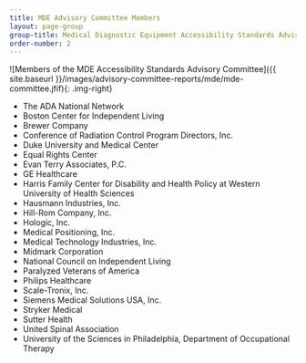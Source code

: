 ```yaml
---
title: MDE Advisory Committee Members
layout: page-group
group-title: Medical Diagnostic Equipment Accessibility Standards Advisory Committee
order-number: 2
---
```


![Members of the MDE Accessibility Standards Advisory Committee]({{ site.baseurl }}/images/advisory-committee-reports/mde/mde-committee.jfif){: .img-right}


-   The ADA National Network
-   Boston Center for Independent Living
-   Brewer Company
-   Conference of Radiation Control Program Directors, Inc.
-   Duke University and Medical Center
-   Equal Rights Center
-   Evan Terry Associates, P.C.
-   GE Healthcare
-   Harris Family Center for Disability and Health Policy at Western University of Health Sciences
-   Hausmann Industries, Inc.
-   Hill-Rom Company, Inc.
-   Hologic, Inc.
-   Medical Positioning, Inc.
-   Medical Technology Industries, Inc.
-   Midmark Corporation
-   National Council on Independent Living
-   Paralyzed Veterans of America
-   Philips Healthcare
-   Scale-Tronix, Inc.
-   Siemens Medical Solutions USA, Inc.
-   Stryker Medical
-   Sutter Health
-   United Spinal Association
-   University of the Sciences in Philadelphia, Department of Occupational Therapy